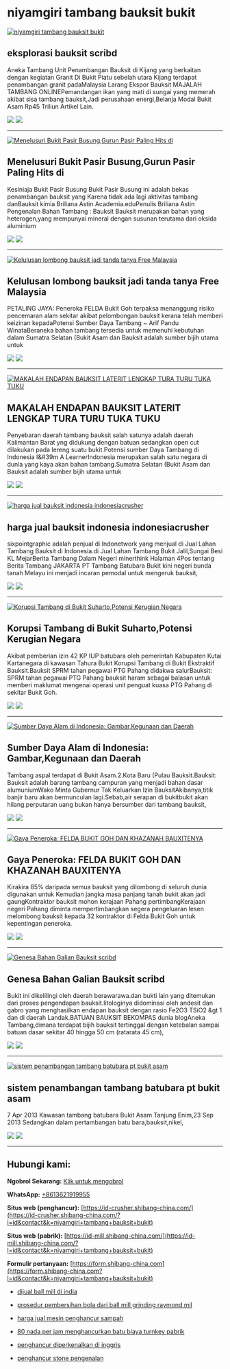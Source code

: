 # niyamgiri tambang bauksit bukit

<a href="https://swt.shibang-china.com/?l=id&img&k=niyamgiri+tambang+bauksit+bukit" target="_blank">![niyamgiri tambang bauksit bukit](http://static.shibang-china.com/all-800x300/11.jpg)</a>

## eksplorasi bauksit scribd
Aneka Tambang Unit Penambangan Bauksit di Kijang yang berkaitan dengan kegiatan Granit Di Bukit Piatu sebelah utara Kijang terdapat penambangan granit padaMalaysia Larang Ekspor Bauksit MAJALAH TAMBANG ONLINEPemandangan ikan yang mati di sungai yang memerah akibat sisa tambang bauksit,Jadi perusahaan energi,Belanja Modal Bukit Asam Rp45 Triliun Artikel Lain.


<a href="https://whatsapp.shibangsoft.com/WhatsApp.php" target="_blank" title="WhatsApp">![](http://static.shibang-china.com/icon/whatsapp.png)</a> <a href="https://swt.shibang-china.com/?l=id&icon&k=niyamgiri+tambang+bauksit+bukit" target="_blank">![](http://static.shibang-china.com/icon/chat-id.png)</a>

---

<a href="https://swt.shibang-china.com/?l=id&img&k=niyamgiri+tambang+bauksit+bukit" target="_blank">![Menelusuri Bukit Pasir Busung,Gurun Pasir Paling Hits di](http://static.shibang-china.com/all-800x300/53.jpg)</a>

## Menelusuri Bukit Pasir Busung,Gurun Pasir Paling Hits di
Kesiniaja Bukit Pasir Busung Bukit Pasir Busung ini adalah bekas penambangan bauksit yang Karena tidak ada lagi aktivitas tambang danBauksit kimia Briliana Astin Academia.eduPenulis Briliana Astin Pengenalan Bahan Tambang : Bauksit Bauksit merupakan bahan yang heterogen,yang mempunyai mineral dengan susunan terutama dari oksida aluminium


<a href="https://whatsapp.shibangsoft.com/WhatsApp.php" target="_blank" title="WhatsApp">![](http://static.shibang-china.com/icon/whatsapp.png)</a> <a href="https://swt.shibang-china.com/?l=id&icon&k=niyamgiri+tambang+bauksit+bukit" target="_blank">![](http://static.shibang-china.com/icon/chat-id.png)</a>

---

<a href="https://swt.shibang-china.com/?l=id&img&k=niyamgiri+tambang+bauksit+bukit" target="_blank">![Kelulusan lombong bauksit jadi tanda tanya Free Malaysia](http://static.shibang-china.com/all-800x300/137.jpg)</a>

## Kelulusan lombong bauksit jadi tanda tanya Free Malaysia
PETALING JAYA: Peneroka FELDA Bukit Goh terpaksa menanggung risiko pencemaran alam sekitar akibat pelombongan bauksit kerana telah memberi keizinan kepadaPotensi Sumber Daya Tambang ~ Arif Pandu WinataBeraneka bahan tambang tersedia untuk memenuhi kebutuhan dalam Sumatra Selatan (Bukit Asam dan Bauksit adalah sumber bijih utama untuk


<a href="https://whatsapp.shibangsoft.com/WhatsApp.php" target="_blank" title="WhatsApp">![](http://static.shibang-china.com/icon/whatsapp.png)</a> <a href="https://swt.shibang-china.com/?l=id&icon&k=niyamgiri+tambang+bauksit+bukit" target="_blank">![](http://static.shibang-china.com/icon/chat-id.png)</a>

---

<a href="https://swt.shibang-china.com/?l=id&img&k=niyamgiri+tambang+bauksit+bukit" target="_blank">![MAKALAH ENDAPAN BAUKSIT LATERIT LENGKAP TURA TURU TUKA TUKU](http://static.shibang-china.com/all-800x300/667.jpg)</a>

## MAKALAH ENDAPAN BAUKSIT LATERIT LENGKAP TURA TURU TUKA TUKU
Penyebaran daerah tambang bauksit salah satunya adalah daerah Kalimantan Barat yng didukung dengan batuan sedangkan open cut dilakukan pada lereng suatu bukit.Potensi sumber Daya Tambang di Indonesia I&#39m A LearnerIndonesia merupakan salah satu negara di dunia yang kaya akan bahan tambang.Sumatra Selatan (Bukit Asam dan Bauksit adalah sumber bijih utama untuk


<a href="https://whatsapp.shibangsoft.com/WhatsApp.php" target="_blank" title="WhatsApp">![](http://static.shibang-china.com/icon/whatsapp.png)</a> <a href="https://swt.shibang-china.com/?l=id&icon&k=niyamgiri+tambang+bauksit+bukit" target="_blank">![](http://static.shibang-china.com/icon/chat-id.png)</a>

---

<a href="https://swt.shibang-china.com/?l=id&img&k=niyamgiri+tambang+bauksit+bukit" target="_blank">![harga jual bauksit indonesia indonesiacrusher](http://static.shibang-china.com/all-800x300/154.jpg)</a>

## harga jual bauksit indonesia indonesiacrusher
sixpointgraphic adalah penjual di Indonetwork yang menjual di Jual Lahan Tambang Bauksit di Indonesia.di Jual Lahan Tambang Bukit Jalil,Sungai Besi KL MejarBerita Tambang Dalam Negeri minerthink Halaman 4Pos tentang Berita Tambang JAKARTA PT Tambang Batubara Bukit kini negeri bunda tanah Melayu ini menjadi incaran pemodal untuk mengeruk bauksit,


<a href="https://whatsapp.shibangsoft.com/WhatsApp.php" target="_blank" title="WhatsApp">![](http://static.shibang-china.com/icon/whatsapp.png)</a> <a href="https://swt.shibang-china.com/?l=id&icon&k=niyamgiri+tambang+bauksit+bukit" target="_blank">![](http://static.shibang-china.com/icon/chat-id.png)</a>

---

<a href="https://swt.shibang-china.com/?l=id&img&k=niyamgiri+tambang+bauksit+bukit" target="_blank">![Korupsi Tambang di Bukit Suharto,Potensi Kerugian Negara](http://static.shibang-china.com/all-800x300/1046.jpg)</a>

## Korupsi Tambang di Bukit Suharto,Potensi Kerugian Negara
Akibat pemberian izin 42 KP IUP batubara oleh pemerintah Kabupaten Kutai Kartanegara di kawasan Tahura Bukit Korupsi Tambang di Bukit Ekstraktif Bauksit.Bauksit SPRM tahan pegawai PTG Pahang didakwa salurBauksit: SPRM tahan pegawai PTG Pahang bauksit haram sebagai balasan untuk memberi maklumat mengenai operasi unit penguat kuasa PTG Pahang di sekitar Bukit Goh.


<a href="https://whatsapp.shibangsoft.com/WhatsApp.php" target="_blank" title="WhatsApp">![](http://static.shibang-china.com/icon/whatsapp.png)</a> <a href="https://swt.shibang-china.com/?l=id&icon&k=niyamgiri+tambang+bauksit+bukit" target="_blank">![](http://static.shibang-china.com/icon/chat-id.png)</a>

---

<a href="https://swt.shibang-china.com/?l=id&img&k=niyamgiri+tambang+bauksit+bukit" target="_blank">![Sumber Daya Alam di Indonesia: Gambar,Kegunaan dan Daerah](http://static.shibang-china.com/all-800x300/576.jpg)</a>

## Sumber Daya Alam di Indonesia: Gambar,Kegunaan dan Daerah
Tambang aspal terdapat di Bukit Asam.2.Kota Baru (Pulau Bauksit.Bauksit: Bauksit adalah barang tambang campuran yang menjadi bahan dasar alumuniumWako Minta Gubernur Tak Keluarkan Izin BauksitAkibanya,titik banjir baru akan bermunculan lagi.Sebab,air serapan di bukitbukit akan hilang.perputaran uang bukan hanya bersumber dari tambang bauksit,


<a href="https://whatsapp.shibangsoft.com/WhatsApp.php" target="_blank" title="WhatsApp">![](http://static.shibang-china.com/icon/whatsapp.png)</a> <a href="https://swt.shibang-china.com/?l=id&icon&k=niyamgiri+tambang+bauksit+bukit" target="_blank">![](http://static.shibang-china.com/icon/chat-id.png)</a>

---

<a href="https://swt.shibang-china.com/?l=id&img&k=niyamgiri+tambang+bauksit+bukit" target="_blank">![Gaya Peneroka: FELDA BUKIT GOH DAN KHAZANAH BAUXITENYA](http://static.shibang-china.com/all-800x300/878.jpg)</a>

## Gaya Peneroka: FELDA BUKIT GOH DAN KHAZANAH BAUXITENYA
Kirakira 85% daripada semua bauksit yang dilombong di seluruh dunia digunakan untuk Kemudian jangka masa panjang tanah bukit akan jadi gaungKontraktor bauksit mohon kerajaan Pahang pertimbangKerajaan negeri Pahang diminta mempertimbangkan segera pengeluaran lesen melombong bauksit kepada 32 kontraktor di Felda Bukit Goh untuk kepentingan peneroka.


<a href="https://whatsapp.shibangsoft.com/WhatsApp.php" target="_blank" title="WhatsApp">![](http://static.shibang-china.com/icon/whatsapp.png)</a> <a href="https://swt.shibang-china.com/?l=id&icon&k=niyamgiri+tambang+bauksit+bukit" target="_blank">![](http://static.shibang-china.com/icon/chat-id.png)</a>

---

<a href="https://swt.shibang-china.com/?l=id&img&k=niyamgiri+tambang+bauksit+bukit" target="_blank">![Genesa Bahan Galian Bauksit scribd](http://static.shibang-china.com/all-800x300/905.jpg)</a>

## Genesa Bahan Galian Bauksit scribd
Bukit ini dikelilingi oleh daerah berawarawa.dan bukti lain yang ditemukan dari proses pengendapan bauksit.litologinya didominasi oleh andesit dan gabro yang menghasilkan endapan bauksit dengan rasio Fe2O3 TSiO2 &gt 1 dan di daerah Landak.BATUAN BAUKSIT BEKOMPAS dunia blogAneka Tambang,dimana terdapat bijih bauksit tertinggal dengan ketebalan sampai batuan dasar sekitar 40 hingga 50 cm (ratarata 45 cm),


<a href="https://whatsapp.shibangsoft.com/WhatsApp.php" target="_blank" title="WhatsApp">![](http://static.shibang-china.com/icon/whatsapp.png)</a> <a href="https://swt.shibang-china.com/?l=id&icon&k=niyamgiri+tambang+bauksit+bukit" target="_blank">![](http://static.shibang-china.com/icon/chat-id.png)</a>

---

<a href="https://swt.shibang-china.com/?l=id&img&k=niyamgiri+tambang+bauksit+bukit" target="_blank">![sistem penambangan tambang batubara pt bukit asam](http://static.shibang-china.com/all-800x300/306.jpg)</a>

## sistem penambangan tambang batubara pt bukit asam
7 Apr 2013 Kawasan tambang batubara Bukit Asam Tanjung Enim,23 Sep 2013 Sedangkan dalam pertambangan batu bara,bauksit,nikel,

<a href="https://whatsapp.shibangsoft.com/WhatsApp.php" target="_blank" title="WhatsApp">![](http://static.shibang-china.com/icon/whatsapp.png)</a> <a href="https://swt.shibang-china.com/?l=id&icon&k=niyamgiri+tambang+bauksit+bukit" target="_blank">![](http://static.shibang-china.com/icon/chat-id.png)</a>

---
## Hubungi kami:

**Ngobrol Sekarang:** [Klik untuk mengobrol](https://swt.shibang-china.com?l=id&contact&k=niyamgiri+tambang+bauksit+bukit)

**WhatsApp:**  [+8613621919955](https://whatsapp.shibangsoft.com/WhatsApp.php)

**Situs web (penghancur):** [https://id-crusher.shibang-china.com/](https://id-crusher.shibang-china.com/?l=id&contact&k=niyamgiri+tambang+bauksit+bukit)

**Situs web (pabrik):** [https://id-mill.shibang-china.com/](https://id-mill.shibang-china.com/?l=id&contact&k=niyamgiri+tambang+bauksit+bukit)

**Formulir pertanyaan:** [https://form.shibang-china.com](https://form.shibang-china.com?l=id&contact&k=niyamgiri+tambang+bauksit+bukit)

* [dijual ball mill di india](../39/dijual%20ball%20mill%20di%20india.md)

* [prosedur pembersihan bola dari ball mill grinding raymond mil](../33/prosedur%20pembersihan%20bola%20dari%20ball%20mill%20grinding%20raymond%20mil.md)

* [harga jual mesin penghancur sampah](../39/harga%20jual%20mesin%20penghancur%20sampah.md)

* [80 nada per jam menghancurkan batu biaya turnkey pabrik](../38/80%20nada%20per%20jam%20menghancurkan%20batu%20biaya%20turnkey%20pabrik.md)

* [penghancur diperkenalkan di inggris](../33/penghancur%20diperkenalkan%20di%20inggris.md)

* [penghancur stone pengenalan](../33/penghancur%20stone%20pengenalan.md)